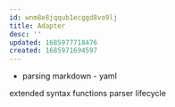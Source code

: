 ```yaml
---
id: wnm8e8jqqub1ecggd8vo9lj
title: Adapter
desc: ''
updated: 1685977718476
created: 1685971694597
---
```


- parsing
markdown - yaml

extended syntax
functions
  parser
  lifecycle
